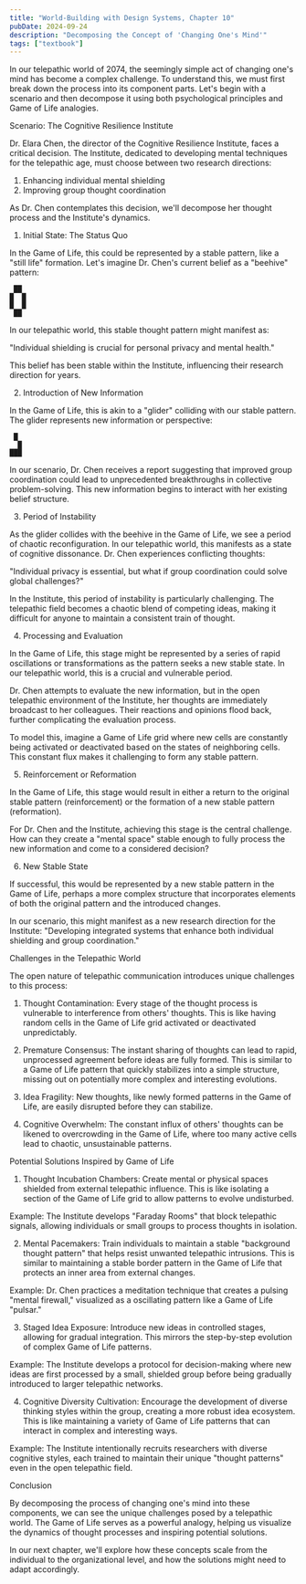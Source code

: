 ```yaml
---
title: "World-Building with Design Systems, Chapter 10"
pubDate: 2024-09-24
description: "Decomposing the Concept of 'Changing One's Mind'"
tags: ["textbook"]
---
```


In our telepathic world of 2074, the seemingly simple act of changing one's mind has become a complex challenge. To understand this, we must first break down the process into its component parts. Let's begin with a scenario and then decompose it using both psychological principles and Game of Life analogies.

Scenario: The Cognitive Resilience Institute

Dr. Elara Chen, the director of the Cognitive Resilience Institute, faces a critical decision. The Institute, dedicated to developing mental techniques for the telepathic age, must choose between two research directions:

1. Enhancing individual mental shielding
2. Improving group thought coordination

As Dr. Chen contemplates this decision, we'll decompose her thought process and the Institute's dynamics.

1. Initial State: The Status Quo

In the Game of Life, this could be represented by a stable pattern, like a "still life" formation. Let's imagine Dr. Chen's current belief as a "beehive" pattern:

```
 ██ 
█  █
█  █
 ██ 
```

In our telepathic world, this stable thought pattern might manifest as:

"Individual shielding is crucial for personal privacy and mental health."

This belief has been stable within the Institute, influencing their research direction for years.

2. Introduction of New Information

In the Game of Life, this is akin to a "glider" colliding with our stable pattern. The glider represents new information or perspective:

```
 █ 
  █
███
```

In our scenario, Dr. Chen receives a report suggesting that improved group coordination could lead to unprecedented breakthroughs in collective problem-solving. This new information begins to interact with her existing belief structure.

3. Period of Instability

As the glider collides with the beehive in the Game of Life, we see a period of chaotic reconfiguration. In our telepathic world, this manifests as a state of cognitive dissonance. Dr. Chen experiences conflicting thoughts:

"Individual privacy is essential, but what if group coordination could solve global challenges?"

In the Institute, this period of instability is particularly challenging. The telepathic field becomes a chaotic blend of competing ideas, making it difficult for anyone to maintain a consistent train of thought.

4. Processing and Evaluation

In the Game of Life, this stage might be represented by a series of rapid oscillations or transformations as the pattern seeks a new stable state. In our telepathic world, this is a crucial and vulnerable period.

Dr. Chen attempts to evaluate the new information, but in the open telepathic environment of the Institute, her thoughts are immediately broadcast to her colleagues. Their reactions and opinions flood back, further complicating the evaluation process.

To model this, imagine a Game of Life grid where new cells are constantly being activated or deactivated based on the states of neighboring cells. This constant flux makes it challenging to form any stable pattern.

5. Reinforcement or Reformation

In the Game of Life, this stage would result in either a return to the original stable pattern (reinforcement) or the formation of a new stable pattern (reformation).

For Dr. Chen and the Institute, achieving this stage is the central challenge. How can they create a "mental space" stable enough to fully process the new information and come to a considered decision?

6. New Stable State

If successful, this would be represented by a new stable pattern in the Game of Life, perhaps a more complex structure that incorporates elements of both the original pattern and the introduced changes.

In our scenario, this might manifest as a new research direction for the Institute: "Developing integrated systems that enhance both individual shielding and group coordination."

Challenges in the Telepathic World

The open nature of telepathic communication introduces unique challenges to this process:

1. Thought Contamination: Every stage of the thought process is vulnerable to interference from others' thoughts. This is like having random cells in the Game of Life grid activated or deactivated unpredictably.

2. Premature Consensus: The instant sharing of thoughts can lead to rapid, unprocessed agreement before ideas are fully formed. This is similar to a Game of Life pattern that quickly stabilizes into a simple structure, missing out on potentially more complex and interesting evolutions.

3. Idea Fragility: New thoughts, like newly formed patterns in the Game of Life, are easily disrupted before they can stabilize.

4. Cognitive Overwhelm: The constant influx of others' thoughts can be likened to overcrowding in the Game of Life, where too many active cells lead to chaotic, unsustainable patterns.

Potential Solutions Inspired by Game of Life

1. Thought Incubation Chambers: Create mental or physical spaces shielded from external telepathic influence. This is like isolating a section of the Game of Life grid to allow patterns to evolve undisturbed.

Example: The Institute develops "Faraday Rooms" that block telepathic signals, allowing individuals or small groups to process thoughts in isolation.

2. Mental Pacemakers: Train individuals to maintain a stable "background thought pattern" that helps resist unwanted telepathic intrusions. This is similar to maintaining a stable border pattern in the Game of Life that protects an inner area from external changes.

Example: Dr. Chen practices a meditation technique that creates a pulsing "mental firewall," visualized as a oscillating pattern like a Game of Life "pulsar."

3. Staged Idea Exposure: Introduce new ideas in controlled stages, allowing for gradual integration. This mirrors the step-by-step evolution of complex Game of Life patterns.

Example: The Institute develops a protocol for decision-making where new ideas are first processed by a small, shielded group before being gradually introduced to larger telepathic networks.

4. Cognitive Diversity Cultivation: Encourage the development of diverse thinking styles within the group, creating a more robust idea ecosystem. This is like maintaining a variety of Game of Life patterns that can interact in complex and interesting ways.

Example: The Institute intentionally recruits researchers with diverse cognitive styles, each trained to maintain their unique "thought patterns" even in the open telepathic field.

Conclusion

By decomposing the process of changing one's mind into these components, we can see the unique challenges posed by a telepathic world. The Game of Life serves as a powerful analogy, helping us visualize the dynamics of thought processes and inspiring potential solutions.

In our next chapter, we'll explore how these concepts scale from the individual to the organizational level, and how the solutions might need to adapt accordingly.